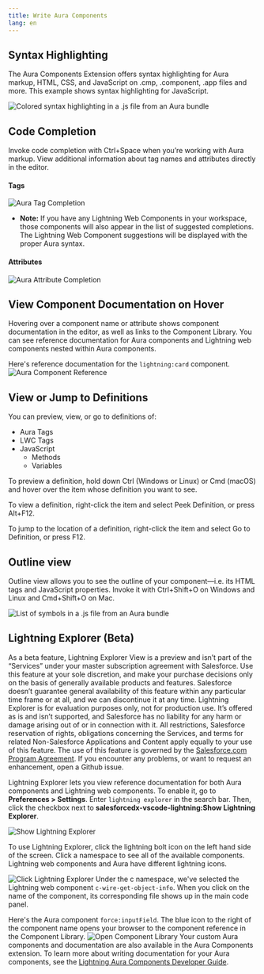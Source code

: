 ```yaml
---
title: Write Aura Components
lang: en
---
```


## Syntax Highlighting

The Aura Components Extension offers syntax highlighting for Aura markup, HTML, CSS, and JavaScript on .cmp, .component, .app files and more. This example shows syntax highlighting for JavaScript.

![Colored syntax highlighting in a .js file from an Aura bundle](./images/V2_lightning_syntax.png)

## Code Completion

Invoke code completion with Ctrl+Space when you’re working with Aura markup. View additional information about tag names and attributes directly in the editor.

#### Tags

![Aura Tag Completion](./images/V2_aura_tag_completion.png)

- **Note:** If you have any Lightning Web Components in your workspace, those components will also appear in the list of suggested completions. The Lightning Web Component suggestions will be displayed with the proper Aura syntax.

#### Attributes

![Aura Attribute Completion](./images/V2_aura_attribute_completion.png)

## View Component Documentation on Hover

Hovering over a component name or attribute shows component documentation in the editor, as well as links to the Component Library. You can see reference documentation for Aura components and Lightning web components nested within Aura components.

Here's reference documentation for the `lightning:card` component.
![Aura Component Reference](./images/V2_comp_reference_aura.png)

## View or Jump to Definitions

You can preview, view, or go to definitions of:

- Aura Tags
- LWC Tags
- JavaScript
  - Methods
  - Variables

To preview a definition, hold down Ctrl (Windows or Linux) or Cmd (macOS) and hover over the item whose definition you want to see.

To view a definition, right-click the item and select Peek Definition, or press Alt+F12.

To jump to the location of a definition, right-click the item and select Go to Definition, or press F12.

## Outline view

Outline view allows you to see the outline of your component—i.e. its HTML tags and JavaScript properties. Invoke it with Ctrl+Shift+O on Windows and Linux and Cmd+Shift+O on Mac.

![List of symbols in a .js file from an Aura bundle](./images/V2_outline_view.png)

## Lightning Explorer (Beta)

As a beta feature, Lightning Explorer View is a preview and isn’t part of the “Services” under your master subscription agreement with Salesforce. Use this feature at your sole discretion, and make your purchase decisions only on the basis of generally available products and features. Salesforce doesn’t guarantee general availability of this feature within any particular time frame or at all, and we can discontinue it at any time. Lightning Explorer is for evaluation purposes only, not for production use. It’s offered as is and isn’t supported, and Salesforce has no liability for any harm or damage arising out of or in connection with it. All restrictions, Salesforce reservation of rights, obligations concerning the Services, and terms for related Non-Salesforce Applications and Content apply equally to your use of this feature. The use of this feature is governed by the [Salesforce.com Program Agreement](https://trailblazer.me/resource/documents/documents/pdf/TermsOfUse_en_US.pdf). If you encounter any problems, or want to request an enhancement, open a Github issue.

Lightning Explorer lets you view reference documentation for both Aura components and Lightning web components. To enable it, go to **Preferences > Settings**. Enter `lightning explorer` in the search bar. Then, click the checkbox next to **salesforcedx-vscode-lightning:Show Lightning Explorer**.

![Show Lightning Explorer](./images/V2_show_lightning_explorer.png)

To use Lightning Explorer, click the lightning bolt icon on the left hand side of the screen. Click a namespace to see all of the available components. Lightning web components and Aura have different lightning icons.

![Click Lightning Explorer](./images/V2_click_lightning_icon.png)
Under the c namespace, we've selected the Lightning web component `c-wire-get-object-info`. When you click on the name of the component, its corresponding file shows up in the main code panel.

Here's the Aura component `force:inputField`. The blue icon to the right of the component name opens your browser to the component reference in the Component Library.
![Open Component Library](./images/V2_input_field_comp_lib.png)
Your custom Aura components and documentation are also available in the Aura Components extension. To learn more about writing documentation for your Aura components, see the [Lightning Aura Components Developer Guide](https://developer.salesforce.com/docs/atlas.en-us.lightning.meta/lightning/components_documentation.htm).
